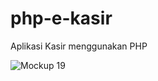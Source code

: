 # php-e-kasir
Aplikasi Kasir menggunakan PHP

![Mockup 19](https://github.com/novri3h/php-e-kasir/assets/25641359/6ba017f1-7e26-4618-ad1d-dce42ac9bb7e)
